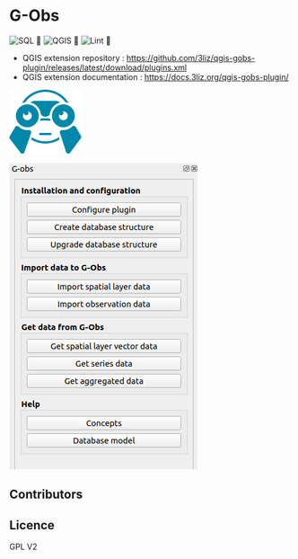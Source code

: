 # G-Obs

![SQL 🎳](https://github.com/3liz/qgis-gobs-plugin/workflows/SQL%20%F0%9F%8E%B3/badge.svg)  ![QGIS 🎳](https://github.com/3liz/qgis-gobs-plugin/workflows/QGIS%20%F0%9F%8E%B3/badge.svg)  ![Lint 🎳](https://github.com/3liz/qgis-gobs-plugin/workflows/Lint%20%F0%9F%8E%B3/badge.svg)

* QGIS extension repository : https://github.com/3liz/qgis-gobs-plugin/releases/latest/download/plugins.xml
* QGIS extension documentation : https://docs.3liz.org/qgis-gobs-plugin/

![G-Obs](gobs/resources/icons/icon.png)

![Preview](demo.png)

## Contributors

## Licence

GPL V2
